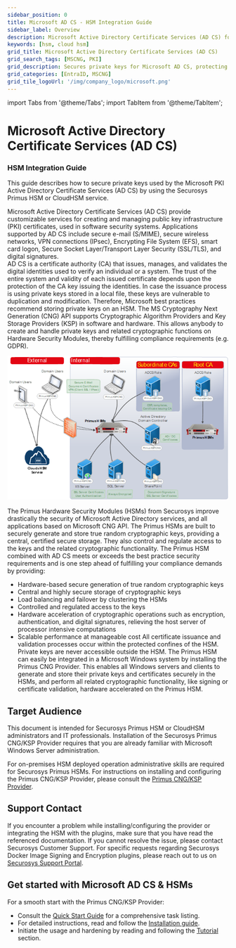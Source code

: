 ```yaml
---
sidebar_position: 0
title: Microsoft AD CS - HSM Integration Guide
sidebar_label: Overview
description: Microsoft Active Directory Certificate Services (AD CS) for Securosys Hardware Security Modules (HSMs)
keywords: [hsm, cloud hsm]
grid_title: Microsoft Active Directory Certificate Services (AD CS)
grid_search_tags: [MSCNG, PKI]
grid_description: Secures private keys for Microsoft AD CS, protecting CA keys and cryptographic functions with HSMs, ensuring compliance and preventing key duplication or modification.
grid_categories: [EntraID, MSCNG]
grid_tile_logoUrl: '/img/company_logo/microsoft.png'
---
```


import Tabs from '@theme/Tabs';
import TabItem from '@theme/TabItem';

# Microsoft Active Directory Certificate Services (AD CS)
### HSM Integration Guide

This guide describes how to secure private keys used by the Microsoft PKI Active Directory Certificate Services (AD CS) by using the Securosys Primus HSM or CloudHSM service. <br />

Microsoft Active Directory Certificate Services (AD CS) provide customizable services for creating and managing public key infrastructure (PKI) certificates, used in software security systems. Applications supported by AD CS include secure e-mail (S/MIME), secure wireless networks, VPN connections (IPsec), Encrypting File System (EFS), smart card logon, Secure Socket Layer/Transport Layer Security (SSL/TLS), and digital signatures. <br />
AD CS is a certificate authority (CA) that issues, manages, and validates the digital identities used to verify an individual or a system. The trust of the entire system and validity of each issued certificate depends upon the protection of the CA key issuing the identities. In case the issuance process is using private keys stored in a local file, these keys are vulnerable to duplication and modification. Therefore, Microsoft best practices recommend storing private keys on an HSM.
The MS Cryptography Next Generation (CNG) API supports Cryptographic Algorithm Providers and Key Storage Providers (KSP) in software and hardware. This allows anybody to create and handle private keys and related cryptographic functions on Hardware Security Modules, thereby fulfilling compliance requirements (e.g. GDPR).

![](../ms-pki-adcs/img/Diagram.png)

The Primus Hardware Security Modules (HSMs) from Securosys improve drastically the security of Microsoft Active Directory services, and all applications based on Microsoft CNG API. 
The Primus HSMs are built to securely generate and store true random cryptographic keys, providing a central, certified secure storage. They also control and regulate access to the keys and the related cryptographic functionality. The Primus HSM combined with AD CS meets or exceeds the best practice security requirements and is one step ahead of fulfilling your compliance demands by providing:
- Hardware-based secure generation of true random cryptographic keys
- Central and highly secure storage of cryptographic keys
- Load balancing and failover by clustering the HSMs
- Controlled and regulated access to the keys
- Hardware acceleration of cryptographic operations such as encryption, authentication, and digital signatures, relieving the host server of processor intensive computations
- Scalable performance at manageable cost
All certificate issuance and validation processes occur within the protected confines of the HSM. Private keys are never accessible outside the HSM.
The Primus HSM can easily be integrated in a Microsoft Windows system by installing the Primus CNG Provider. This enables all Windows servers and clients to generate and store their private keys and certificates securely in the HSMs, and perform all related cryptographic functionality, like signing or certificate validation, hardware accelerated on the Primus HSM.

## Target Audience

This document is intended for Securosys Primus HSM or CloudHSM administrators and IT professionals. Installation of the Securosys Primus CNG/KSP Provider requires that you are already familiar with Microsoft Windows Server administration. 

For on-premises HSM deployed operation administrative skills are required for Securosys Primus HSMs. For instructions on installing and configuring the Primus CNG/KSP Provider, please consult the [Primus CNG/KSP Provider](/mscng/overview).

## Support Contact

If you encounter a problem while installing/configuring the provider or
integrating the HSM with the plugins, make sure that you have read the
referenced documentation. If you cannot resolve the issue, please
contact Securosys Customer Support. For specific requests regarding
Securosys Docker Image Signing and Encryption plugins, please reach out to us on [Securosys
Support Portal](https://support.securosys.com).

## Get started with Microsoft AD CS & HSMs

For a smooth start with the Primus CNG/KSP Provider:
- Consult the [Quick Start Guide](/ms-pki-adcs/quickstart.md) for a comprehensive task listing.
- For detailed instructions, read and follow the [Installation guide](/ms-pki-adcs/category/installation).
- Initiate the usage and hardening by reading and following the [Tutorial](/ms-pki-adcs/category/tutorials) section.